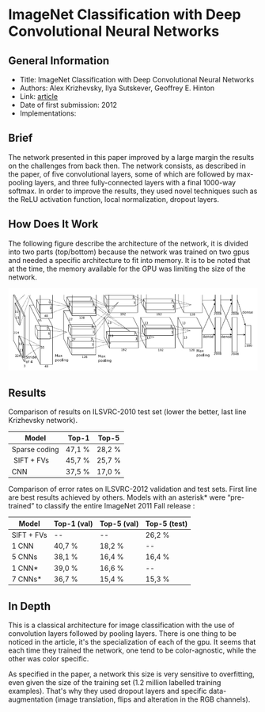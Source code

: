 # ImageNet Classification with Deep Convolutional Neural Networks

## General Information

- Title: ImageNet Classification with Deep Convolutional Neural Networks
- Authors: Alex Krizhevsky, Ilya Sutskever, Geoffrey E. Hinton
- Link: [article](https://papers.nips.cc/paper/4824-imagenet-classification-with-deep-convolutional-neural-networks.pdf)
- Date of first submission: 2012
- Implementations:

## Brief

The network presented in this paper improved by a large margin the results on the challenges from back then. The network consists, as described in the paper, of five convolutional layers, some of which are followed by max-pooling layers, and three fully-connected layers with a final 1000-way softmax. 
In order to improve the results, they used novel techniques such as the ReLU activation function, local normalization, dropout layers.

## How Does It Work

The following figure describe the architecture of the network, it is divided into two parts (top/bottom) because the network was trained on two gpus and needed a specific architecture to fit into memory. It is to be noted that at the time, the memory available for the GPU was limiting the size of the network.

![Network](https://raw.githubusercontent.com/D3lt4lph4/papers/master/docs/images/imageclassif/imagenet/imagenet_network.jpg "Network")

## Results

Comparison of results on ILSVRC-2010 test set (lower the better, last line Krizhevsky network).

| Model | Top-1 | Top-5 |
|-------|-------|-------|
| Sparse coding | 47,1 % | 28,2 % |
| SIFT + FVs | 45,7 % | 25,7 % |
| CNN | 37,5 % | 17,0 % |

Comparison of error rates on ILSVRC-2012 validation and test sets. First line are best results achieved by others.  Models with an asterisk* were “pre-trained” to classify the entire ImageNet 2011 Fall release :

| Model | Top-1 (val) | Top-5 (val) | Top-5 (test) |
|-------|-------------|-------------|--------------|
| SIFT + FVs | -- | -- | 26,2 % |
| 1 CNN | 40,7 % | 18,2 % | -- |
| 5 CNNs | 38,1 % | 16,4 % | 16,4 % |
| 1 CNN* | 39,0 % | 16,6 % | -- |
| 7 CNNs* | 36,7 % | 15,4 % | 15,3 % |

## In Depth

This is a classical architecture for image classification with the use of convolution layers followed by pooling layers. 
There is one thing to be noticed in the article, it's the specialization of each of the gpu. It seems that each time they trained the network, one tend to be color-agnostic, while the other was color specific.

As specified in the paper, a network this size is very sensitive to overfitting, even given the size of the training set (1.2 million labelled training examples). That's why they used dropout layers and specific data-augmentation (image translation, flips and alteration in the RGB channels).

